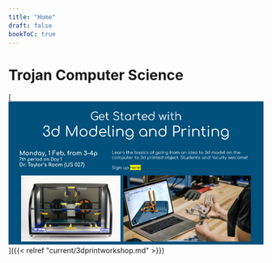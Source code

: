 ```yaml
---
title: "Home"
draft: false
bookToC: true
---
```

# Trojan Computer Science

[![image](./images/CS%20Room%20Monitor.png)]({{< relref "current/3dprintworkshop.md" >}})


